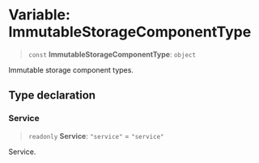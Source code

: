 # Variable: ImmutableStorageComponentType

> `const` **ImmutableStorageComponentType**: `object`

Immutable storage component types.

## Type declaration

### Service

> `readonly` **Service**: `"service"` = `"service"`

Service.
